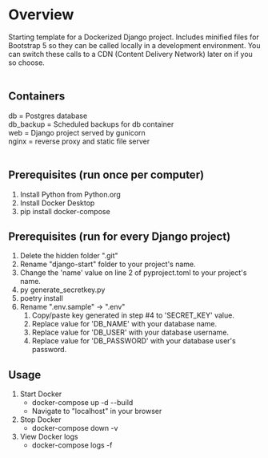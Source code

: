 # Overview
Starting template for a Dockerized Django project. Includes minified files for Bootstrap 5 so they can be called locally in a development environment. You can switch these calls to a CDN (Content Delivery Network) later on if you so choose. 
<br><br>
## Containers
db = Postgres database<br>
db_backup = Scheduled backups for db container<br>
web = Django project served by gunicorn<br>
nginx = reverse proxy and static file server
<br><br>

## Prerequisites (run once per computer)
1. Install Python from Python.org
1. Install Docker Desktop
1. pip install docker-compose

## Prerequisites (run for every Django project)
1. Delete the hidden folder ".git"
1. Rename "django-start" folder to your project's name.
1. Change the 'name' value on line 2 of pyproject.toml to your project's name.
1. py generate_secretkey.py
1. poetry install
1. Rename ".env.sample" -> ".env"
    1. Copy/paste key generated in step #4 to 'SECRET_KEY' value.
    1. Replace value for 'DB_NAME' with your database name.
    1. Replace value for 'DB_USER' with your database username.
    1. Replace value for 'DB_PASSWORD' with your database user's password.


## Usage
1. Start Docker
    - docker-compose up -d --build
    - Navigate to "localhost" in your browser
1. Stop Docker
    - docker-compose down -v
1. View Docker logs
    - docker-compose logs -f
<br><br>

